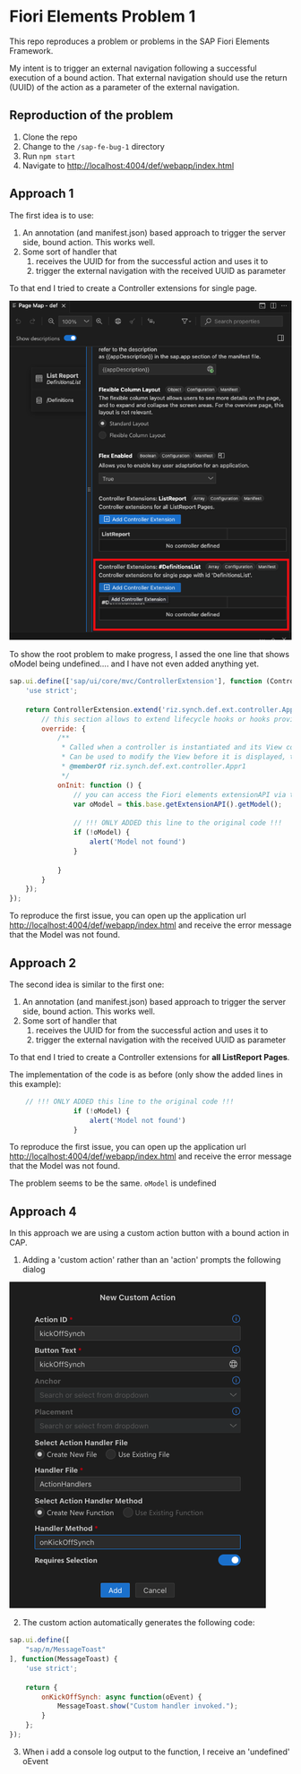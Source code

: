 # Fiori Elements Problem 1
This repo reproduces a problem or problems in the SAP Fiori Elements Framework. 

My intent is to trigger an external navigation following a successful execution of a bound action. That external navigation should use the return (UUID) of the action as a parameter of the external navigation. 


## Reproduction of the problem
1. Clone the repo
2. Change to the `/sap-fe-bug-1` directory
3. Run `npm start`
4. Navigate to [http://localhost:4004/def/webapp/index.html](http://localhost:4004/def/webapp/index.html)

## Approach 1
The first idea is to use:
1. An annotation (and manifest.json) based approach to trigger the server side, bound action. This works well. 
2. Some sort of handler that
    1. receives the UUID for from the successful action and uses it to 
    2. trigger the external navigation with the received UUID as parameter


To that end I tried to create a Controller extensions for single page. 

<img src="./docs/screenshots/controller_extension_singlepage.png">

To show the root problem to make progress, I assed the one line that shows oModel being undefined.... and I have not even added anything yet. 

```javascript
sap.ui.define(['sap/ui/core/mvc/ControllerExtension'], function (ControllerExtension) {
	'use strict';

	return ControllerExtension.extend('riz.synch.def.ext.controller.Appr1', {
		// this section allows to extend lifecycle hooks or hooks provided by Fiori elements
		override: {
			/**
             * Called when a controller is instantiated and its View controls (if available) are already created.
             * Can be used to modify the View before it is displayed, to bind event handlers and do other one-time initialization.
             * @memberOf riz.synch.def.ext.controller.Appr1
             */
			onInit: function () {
				// you can access the Fiori elements extensionAPI via this.base.getExtensionAPI
				var oModel = this.base.getExtensionAPI().getModel();

				// !!! ONLY ADDED this line to the original code !!!
				if (!oModel) {
					alert('Model not found')
				}

			}
		}
	});
});
```

To reproduce the first issue, you can open up the application url [http://localhost:4004/def/webapp/index.html](http://localhost:4004/def/webapp/index.html) and receive the error message that the Model was not found. 


## Approach 2
The second idea is similar to the first one:
1. An annotation (and manifest.json) based approach to trigger the server side, bound action. This works well. 
2. Some sort of handler that
    1. receives the UUID for from the successful action and uses it to 
    2. trigger the external navigation with the received UUID as parameter


To that end I tried to create a Controller extensions for **all ListReport Pages**. 

The implementation of the code is as before (only show the added lines in this example):

```javascript
	// !!! ONLY ADDED this line to the original code !!!
				if (!oModel) {
					alert('Model not found')
				}
```

To reproduce the first issue, you can open up the application url [http://localhost:4004/def/webapp/index.html](http://localhost:4004/def/webapp/index.html) and receive the error message that the Model was not found. 

The problem seems to be the same. `oModel` is undefined


## Approach 4
In this approach we are using a custom action button with a bound action in CAP. 

1. Adding a 'custom action' rather than an 'action' prompts the following dialog
<img src="./docs/screenshots/custom_action.png">

2. The custom action automatically generates the following code:
```javascript
sap.ui.define([
    "sap/m/MessageToast"
], function(MessageToast) {
    'use strict';

    return {
        onKickOffSynch: async function(oEvent) {
            MessageToast.show("Custom handler invoked.");
        }
    };
});
```
3. When i add a console log output to the function, I receive an 'undefined' oEvent


